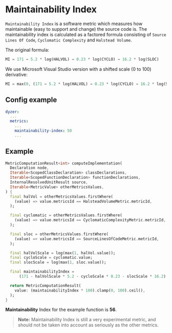 # Maintainability Index
`Maintainability Index` is a software metric which measures how maintainable (easy to support and change) the source code is. The maintainability index is calculated as a factored formula consisting of `Source Lines Of Code`, `Cyclomatic Complexity` and `Halstead Volume`.

The original formula:
```dart
MI = 171 − 5.2 * log(HALVOL) − 0.23 * log(CYCLO) − 16.2 * log(SLOC)
```
We use Microsoft Visual Studio version with a shifted scale (0 to 100) derivative:
```dart
MI = max(0, (171 − 5.2 * log(HALVOL) − 0.23 * log(CYCLO) − 16.2 * log(SLOC)) * 100 / 171)
```
## Config example
```yaml
dyzer:
  ...
  metrics:
    ...
    maintainability-index: 50
    ...
```
## Example
```dart
MetricComputationResult<int> computeImplementation(
  Declaration node,
  Iterable<ScopedClassDeclaration> classDeclarations,
  Iterable<ScopedFunctionDeclaration> functionDeclarations,
  InternalResolvedUnitResult source,
  Iterable<MetricValue> otherMetricsValues,
) {
  final halVol = otherMetricsValues.firstWhere(
    (value) => value.metricsId == HalsteadVolumeMetric.metricId,
  );

  final cyclomatic = otherMetricsValues.firstWhere(
    (value) => value.metricsId == CyclomaticComplexityMetric.metricId,
  );

  final sloc = otherMetricsValues.firstWhere(
    (value) => value.metricsId == SourceLinesOfCodeMetric.metricId,
  );

  final halVolScale = log(max(1, halVol.value));
  final cycloScale = cyclomatic.value;
  final slocScale = log(max(1, sloc.value));

  final maintainabilityIndex =
      (171 - halVolScale * 5.2 - cycloScale * 0.23 - slocScale * 16.2) / 171;

  return MetricComputationResult(
    value: (maintainabilityIndex * 100).clamp(0, 100).ceil(),
  );
}
```

**Maintainability** Index for the example function is **56**.

> **Note:** Maintainability Index is still a very experimental metric, and should not be taken into account as seriously as the other metrics.

